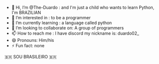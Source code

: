 - 👋 Hi, I’m @The-Duardo : and I'm just a child who wants to learn Python, I'm BRAZILIAN
- 👀 I’m interested in :  to be a programmer
- 🌱 I’m currently learning : a language called python
- 💞️ I’m looking to collaborate on: A group of programmers
- 📫 How to reach me : I have discord my nickname is: duardo02_
- 😄 Pronouns: Him/his
- ⚡ Fun fact: none

🇧🇷 SOU BRASILEIRO 🇧🇷
